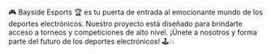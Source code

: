 🎮 Bayside Esports 🏆 es tu puerta de entrada al emocionante mundo de los deportes electrónicos. Nuestro proyecto está diseñado para brindarte acceso a torneos y competiciones de alto nivel. ¡Únete a nosotros y forma parte del futuro de los deportes electrónicos! 🕹️💥